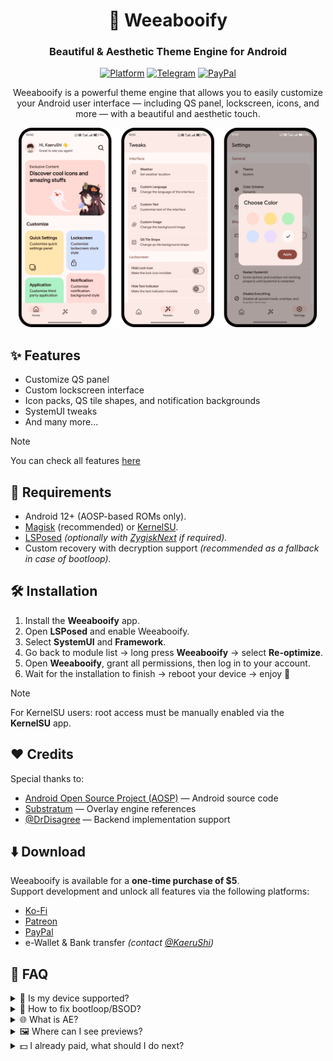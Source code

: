 <div align="center">

# 🌸 Weeabooify
### Beautiful & Aesthetic Theme Engine for Android

[![Platform](https://img.shields.io/badge/Android-12%2B-green?style=for-the-badge&logo=android)]()
[![Telegram](https://img.shields.io/badge/Telegram-Join-26A5E4?style=for-the-badge&logo=telegram&logoColor=white)](https://t.me/weeabooify)
[![PayPal](https://img.shields.io/badge/Donate-PayPal-0070ba?style=for-the-badge&logo=paypal)](https://paypal.me/kaerushi)


Weeabooify is a powerful theme engine that allows you to easily customize your Android user interface — including QS panel, lockscreen, icons, and more — with a beautiful and aesthetic touch.

<img src="assets/resources/preview.png" alt="Preview" width="95%"/>

</div>

## ✨ Features
- Customize QS panel  
- Custom lockscreen interface  
- Icon packs, QS tile shapes, and notification backgrounds  
- SystemUI tweaks  
- And many more...  
> [!Note]
> You can check all features [here](FEATURES-AE.md)



## 🧰 Requirements
- Android 12+ (AOSP-based ROMs only).  
- [Magisk](https://github.com/topjohnwu/Magisk) (recommended) or [KernelSU](https://github.com/tiann/KernelSU).  
- [LSPosed](https://github.com/JingMatrix/LSPosed) *(optionally with [ZygiskNext](https://github.com/Dr-TSNG/ZygiskNext/releases/latest) if required).*  
- Custom recovery with decryption support *(recommended as a fallback in case of bootloop).*  



## 🛠️ Installation
1. Install the **Weeabooify** app.  
2. Open **LSPosed** and enable Weeabooify.  
3. Select **SystemUI** and **Framework**.  
4. Go back to module list → long press **Weeabooify** → select **Re-optimize**.  
5. Open **Weeabooify**, grant all permissions, then log in to your account.  
6. Wait for the installation to finish → reboot your device → enjoy 🎉  

> [!Note]  
> For KernelSU users: root access must be manually enabled via the **KernelSU** app.

## ❤️ Credits
Special thanks to:
- [Android Open Source Project (AOSP)](https://source.android.com) — Android source code  
- [Substratum](https://github.com/substratum/substratum) — Overlay engine references  
- [@DrDisagree](https://github.com/Mahmud0808) — Backend implementation support  

## ⬇️ Download
Weeabooify is available for a **one-time purchase of $5**.  
Support development and unlock all features via the following platforms:

- [Ko-Fi](https://ko-fi.com/s/52b3fa4d26)  
- [Patreon](https://www.patreon.com/KaeruShi/shop/weeabooify-18447?source=storefront)  
- [PayPal](https://paypal.me/kaerushi)  
- e-Wallet & Bank transfer *(contact [@KaeruShi](https://t.me/kaerushi))*  

## 🤔 FAQ

<details>
<summary>📱 Is my device supported?</summary>

- Weeabooify supports **Pixel devices** and **AOSP-based custom ROMs**.  
- Not supported: OEM ROMs such as MIUI, OneUI, OxygenOS, ColorOS, iOS, etc.  

</details>

<details>
<summary>🔨 How to fix bootloop/BSOD?</summary>

- Boot into **Safe Mode** or  
- Delete the Weeabooify module from `data/adb/modules/` via custom recovery.  

</details>

<details>
<summary>🌐 What is AE?</summary>

- **AE (Anti-Entropy)** is one of the Weeabooify variants.  
- Two available variants:  
  - **Anti-Entropy** → for Android 12+  
  - **Schicksal** → for Android 10 (Substratum)  
- Each variant is sold separately.  

</details>
<details>
<summary>🖼️ Where can I see previews?</summary>

- You can check the preview showcase on our **Telegram channel**: [t.me/weeabooify](https://t.me/weeabooify)  

</details>

<details>
<summary>💵 I already paid, what should I do next?</summary>

- Contact me on Telegram: [t.me/kaerushi](https://t.me/kaerushi)  
- Send your **payment screenshot** as proof  
- You will then receive installation access/instructions  

</details>
